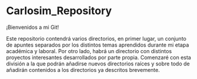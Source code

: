 # Carlosim_Repository

¡Bienvenidos a mi Git!

Este repositorio contendrá varios directorios, en primer lugar, un conjunto de apuntes separados por los distintos temas aprendidos durante mi etapa académica y laboral. Por otro lado, habrá un directorio con distintos proyectos interesantes desarrollados por parte propia. Comenzaré con esta división a la que podrán añadirse nuevos directorios raíces y sobre todo de añadirán contenidos a los directorios ya descritos brevemente.
